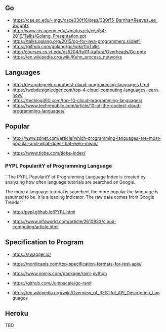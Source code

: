 ## Go

* <https://cse.sc.edu/~mgv/csce330f16/pres/330f15_BarnhartReevesLee_Go.pptx>
* <http://www.cis.upenn.edu/~matuszek/cis554-2016/Talks/Golang_Presentation.ppt>
* <https://talks.golang.org/2015/go-for-java-programmers.slide#1>
* <https://github.com/golang/go/wiki/GoTalks>
* <http://courses.cs.vt.edu/cs5204/fall11-kafura/Overheads/Go.pptx>
* <https://en.wikipedia.org/wiki/Kahn_process_networks>

## Languages

* <http://devcodegeek.com/best-cloud-programming-languages.html>
* <https://webdesignledger.com/top-4-cloud-computing-languages-learn-now/>
* <https://techlog360.com/top-10-cloud-programming-languages/>
* <https://www.techrepublic.com/article/10-of-the-coolest-cloud-programming-languages/>

## Popular

* <http://www.zdnet.com/article/which-programming-languages-are-most-popular-and-what-does-that-even-mean/>

* <https://www.tiobe.com/tiobe-index/>

### PYPL PopularitY of Programming Language

``The PYPL PopularitY of Programming Language Index is created by analyzing how often language tutorials are searched on Google.

The more a language tutorial is searched, the more popular the language is assumed to be. It is a leading indicator. The raw data comes from Google Trends.''


* <http://pypl.github.io/PYPL.html>

* <https://www.infoworld.com/article/2610933/cloud-computing/article.html>

## Specification to Program

* <https://swagger.io/>
* <https://nordicapis.com/top-specification-formats-for-rest-apis/>


* <https://www.npmjs.com/package/raml-python>
* <https://github.com/Jumpscale/go-raml>

* <https://en.wikipedia.org/wiki/Overview_of_RESTful_API_Description_Languages>

## Heroku

TBD
